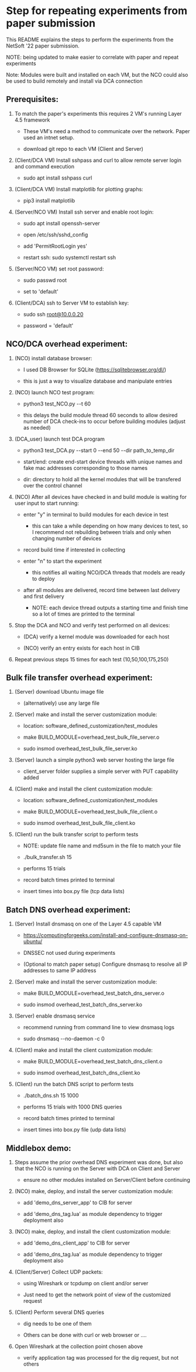 # Step for repeating experiments from paper submission

This README explains the steps to perform the experiments from the NetSoft '22
paper submission.  

NOTE: being updated to make easier to correlate with paper
  and repeat experiments


Note: Modules were built and installed on each VM, but the NCO could also be used
to build remotely and install via DCA connection





## Prerequisites:
1) To match the paper's experiments this requires 2 VM's running Layer 4.5 framework

    * These VM's need a method to communicate over the network.  Paper used an
    intnet setup.

    * download git repo to each VM (Client and Server)


1) (Client/DCA VM) Install sshpass and curl to allow remote server login and command execution

    * sudo apt install sshpass curl


1) (Client/DCA VM) Install matplotlib for plotting graphs:

    * pip3 install matplotlib


1) (Server/NCO VM) Install ssh server and enable root login:

    * sudo apt install openssh-server

    * open /etc/ssh/sshd\_config

    * add 'PermitRootLogin yes'

    * restart ssh: sudo systemctl restart ssh

1) (Server/NCO VM) set root password:

    * sudo passwd root

    * set to 'default'


1) (Client/DCA) ssh to Server VM to establish key:

    * sudo ssh root@10.0.0.20

    * password = 'default'



## NCO/DCA overhead experiment:


1) (NCO) install database browser:

    * I used DB Browser for SQLite (https://sqlitebrowser.org/dl/)

    * this is just a way to visualize database and manipulate entries


1) (NCO) launch NCO test program:

    * python3 test\_NCO.py --t 60

    * this delays the build module thread 60 seconds to allow desired number of
    DCA check-ins to occur before building modules (adjust as needed)


1) (DCA\_user) launch test DCA program

    * python3 test\_DCA.py --start 0 --end 50 --dir path\_to\_temp\_dir

    * start/end: create end-start device threads with unique names and fake mac
    addresses corresponding to those names

    * dir: directory to hold all the kernel modules that will be transfered over
    the control channel


1) (NCO) After all devices have checked in and build module is waiting for user
input to start running:

    * enter "y" in terminal to build modules for each device in test

        * this can take a while depending on how many devices to test, so I
        recommend not rebuilding between trials and only when changing number
        of devices

    * record build time if interested in collecting

    * enter "n" to start the experiment

        * this notifies all waiting NCO/DCA threads that models are ready to
        deploy

    * after all modules are delivered, record time between last delivery and
    first delivery

        * NOTE: each device thread outputs a starting time and finish time so
        a lot of times are printed to the terminal

1) Stop the DCA and NCO and verify test performed on all devices:

    * (DCA) verify a kernel module was downloaded for each host

    * (NCO) verify an entry exists for each host in CIB


1) Repeat previous steps 15 times for each test (10,50,100,175,250)





## Bulk file transfer overhead experiment:


1) (Server) download Ubuntu image file

    * (alternatively) use any large file


1) (Server) make and install the server customization module:

    * location: software\_defined\_customization/test\_modules

    * make BUILD\_MODULE=overhead\_test\_bulk\_file\_server.o

    * sudo insmod overhead\_test\_bulk\_file\_server.ko


1) (Server) launch a simple python3 web server hosting the large file

    * client\_server folder supplies a simple server with PUT capability added



1) (Client) make and install the client customization module:

    * location: software\_defined\_customization/test\_modules

    * make BUILD\_MODULE=overhead\_test\_bulk\_file\_client.o

    * sudo insmod overhead\_test\_bulk\_file\_client.ko  


1) (Client) run the bulk transfer script to perform tests

    * NOTE: update file name and md5sum in the file to match your file

    * ./bulk\_transfer.sh 15

    * performs 15 trials

    * record batch times printed to terminal

    * insert times into box.py file (tcp data lists)



## Batch DNS overhead experiment:


1) (Server) Install dnsmasq on one of the Layer 4.5 capable VM

    * https://computingforgeeks.com/install-and-configure-dnsmasq-on-ubuntu/

    * DNSSEC not used during experiments

    * (Optional to match paper setup) Configure dnsmasq to resolve all IP addresses to same IP address


1) (Server) make and install the server customization module:

    * make BUILD\_MODULE=overhead\_test\_batch\_dns\_server.o

    * sudo insmod overhead\_test\_batch\_dns\_server.ko


1) (Server) enable dnsmasq service

    * recommend running from command line to view dnsmasq logs

    * sudo dnsmasq --no-daemon -c 0


1) (Client) make and install the client customization module:

    * make BUILD\_MODULE=overhead\_test\_batch\_dns\_client.o

    * sudo insmod overhead\_test\_batch\_dns\_client.ko  


1) (Client) run the batch DNS script to perform tests

    * ./batch\_dns.sh 15 1000

    * performs 15 trials with 1000 DNS queries

    * record batch times printed to terminal

    * insert times into box.py file (udp data lists)



## Middlebox demo:


1) Steps assume the prior overhead DNS experiment was done, but also that
the NCO is running on the Server with DCA on Client and Server

    * ensure no other modules installed on Server/Client before continuing


1) (NCO) make, deploy, and install the server customization module:

    * add 'demo\_dns\_server\_app' to CIB for server

    * add 'demo_dns_tag.lua' as module dependency to trigger deployment also


1) (NCO) make, deploy, and install the client customization module:

    * add 'demo\_dns\_client\_app' to CIB for server

    * add 'demo_dns_tag.lua' as module dependency to trigger deployment also


1) (Client/Server) Collect UDP packets:

    * using Wireshark or tcpdump on client and/or server

    * Just need to get the network point of view of the customized request


1) (Client) Perform several DNS queries

    * dig needs to be one of them

    * Others can be done with curl or web browser or ....


1) Open Wireshark at the collection point chosen above

    * verify application tag was processed for the dig request, but not others
